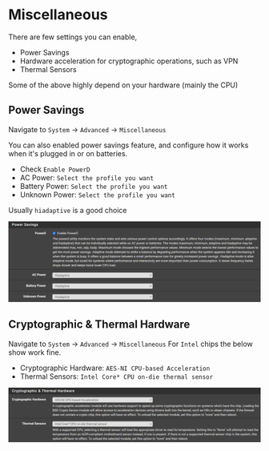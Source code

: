 

# Miscellaneous

There are few settings you can enable,
- Power Savings
- Hardware acceleration for cryptographic operations, such as VPN
- Thermal Sensors

Some of the above highly depend on your hardware (mainly the CPU)

## Power Savings
Navigate to  `System` -> `Advanced` -> `Miscellaneous`

You can also enabled power savings feature, and configure how it works when it's plugged in or on batteries.

- Check `Enable PowerD`
- AC Power: `Select the profile you want`
- Battery Power: `Select the profile you want`
- Unknown Power: `Select the profile you want`

Usually `hiadaptive` is a good choice

![misc-power-savings](img/misc-power-savings.png)

## Cryptographic & Thermal Hardware

Navigate to  `System` -> `Advanced` -> `Miscellaneous`
For `Intel` chips the below show work fine.

- Cryptographic Hardware: `AES-NI CPU-based Acceleration`
- Thermal Sensors: `Intel Core* CPU on-die thermal sensor`

![misc-crypto-thermal](img/misc-crypto-thermal.png)
